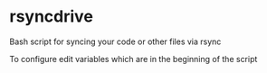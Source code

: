 # rsyncdrive
Bash script for syncing your code or other files via rsync


To configure edit variables which are in the beginning of the script
